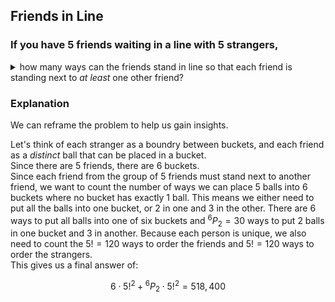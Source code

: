 ## Friends in Line
### If you have $5$ friends waiting in a line with $5$ strangers,
<details>
  $6 \cdot 5!^2 + {}^6P_2 \cdot 5!^2= 518,400$
  <summary>
     how many ways can the friends stand in line so that each friend is standing next to <em> at least</em> one other friend?
  </summary>
</details>

### Explanation
We can reframe the problem to help us gain insights.  

Let's think of each stranger as a boundry between buckets, and each friend as a *distinct* ball that can be placed in a bucket.  
Since there are $5$ friends, there are $6$ buckets.  
Since each friend from the group of $5$ friends must stand next to another friend,
we want to count the number of ways we can place $5$ balls into $6$ buckets where no bucket has exactly $1$ ball.
This means we either need to put all the balls into one bucket, or $2$ in one and $3$ in the other.
There are $6$ ways to put all balls into one of six buckets and ${}^6P_2 = 30$ ways to put $2$ balls in one bucket and $3$ in another. 
Because each person is unique, we also need to count the $5!=120$ ways to order the friends and $5!=120$ ways to order the strangers.  
This gives us a final answer of:
```math
6 \cdot 5!^2 + {}^6P_2 \cdot 5!^2= 518,400
```
